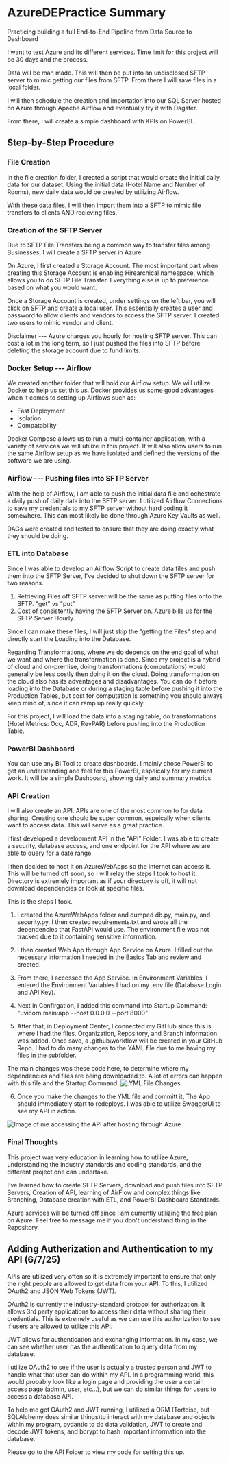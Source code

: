 # AzureDEPractice Summary

Practicing building a full End-to-End Pipeline from Data Source to Dashboard

I want to test Azure and its different services. Time limit for this project will be 30 days and the process.

Data will be man made. This will then be put into an undisclosed SFTP server to mimic getting our files from SFTP. From there I will save files in a local folder.

I will then schedule the creation and importation into our SQL Server hosted on Azure through Apache Airflow and eventually try it with Dagster. 

From there, I will create a simple dashboard with KPIs on PowerBI.

## Step-by-Step Procedure

### File Creation

In the file creation folder, I created a script that would create the initial daily data for our dataset. Using the initial data (Hotel Name and Number of Rooms), new daily data would be created by utilizing Airflow.

With these data files, I will then import them into a SFTP to mimic file transfers to clients AND recieving files.

### Creation of the SFTP Server

Due to SFTP File Transfers being a common way to transfer files among Businesses, I will create a SFTP server in Azure.

On Azure, I first created a Storage Account. The most important part when creating this Storage Account is enabling Hirearchical namespace, which allows you to do SFTP File Transfer. Everything else is up to preference based on what you would want.

Once a Storage Account is created, under settings on the left bar, you will click on SFTP and create a local user. This essentially creates a user and password to allow clients and vendors to access the SFTP server. I created two users to mimic vendor and client.

Disclaimer --- Azure charges you hourly for hosting SFTP server. This can cost a lot in the long term, so I just pushed the files into SFTP before deleting the storage account due to fund limits.

### Docker Setup --- Airflow

We created another folder that will hold our Airflow setup. We will utilize Docker to help us set this us. Docker provides us some good advantages when it comes to setting up Airflows such as:

 * Fast Deployment
 * Isolation
 * Compatability

Docker Compose allows us to run a multi-container application, with a variety of services we will utilize in this project. It will also allow users to run the same Airflow setup as we have isolated and defined the versions of the software we are using.


### Airflow --- Pushing files into SFTP Server
With the help of Airflow, I am able to push the initial data file and ochestrate a daily push of daily data into the SFTP server. I utilized Airflow Connections to save my credentials to my SFTP server without hard coding it somewhere. This can most likely be done through Azure Key Vaults as well.

DAGs were created and tested to ensure that they are doing exactly what they should be doing.

### ETL into Database

Since I was able to develop an Airflow Script to create data files and push them into the SFTP Server, I've decided to shut down the SFTP server for two reasons.

1. Retrieving Files off SFTP server will be the same as putting files onto the SFTP. "get" vs "put"
2. Cost of consistently having the SFTP Server on. Azure bills us for the SFTP Server Hourly.

Since I can make these files, I will just skip the "getting the Files" step and directly start the Loading into the Database. 

Regarding Transformations, where we do depends on the end goal of what we want and where the transformation is done. Since my project is a hybrid of cloud and on-premise, doing transformations (computations) would generally be less costly then doing it on the cloud. Doing transformation on the cloud also has its adventages and disadvantages. You can do it before loading into the Database or during a staging table before pushing it into the Production Tables, but cost for computation is something you should always keep mind of, since it can ramp up really quickly.

For this project, I will load the data into a staging table, do transformations (Hotel Metrics: Occ, ADR, RevPAR) before pushing into the Production Table.

### PowerBI Dashboard

You can use any BI Tool to create dashboards. I mainly chose PowerBI to get an understanding and feel for this PowerBI, espeically for my current work. It will be a simple Dashboard, showing daily and summary metrics.

### API Creation

I will also create an API. APIs are one of the most common to for data sharing. Creating one should be super common, espeically when clients want to access data. This will serve as a great practice.

I first developed a development API in the "API" Folder. I was able to create a security, database access, and one endpoint for the API where we are able to query for a date range.

I then decided to host it on AzureWebApps so the internet can access it. This will be turned off soon, so I will relay the steps I took to host it. Directory is extremely important as if your directory is off, it will not download dependencies or look at specific files.

This is the steps I took.

1.  I created the AzureWebApps folder and dumped db.py, main.py, and security.py. I then created requirements.txt and wrote all the dependencies that FastAPI would use. The environment file was not tracked due to it containing sensitive information. 

2. I then created Web App through App Service on Azure. I filled out the necessary information I needed in the Basics Tab and review and created.

3. From there, I accessed the App Service. In Environment Variables, I entered the Environment Variables I had on my .env file (Database Login and API Key).

4. Next in Confirgation, I added this command into Startup Command: "uvicorn main:app --host 0.0.0.0 --port 8000"

5. After that, in Deployment Center, I connected my GitHub since this is where I had the files. Organization, Repository, and Branch information was added. Once save, a .github\workflow will be created in your GitHub Repo. I had to do many changes to the YAML file due to me having my files in the subfolder.

The main changes was these code here, to determine where my dependencies and files are being downloaded to. A lot of errors can happen with this file and the Startup Command.
![.YML File Changes](image-1.png)

6. Once you make the changes to the YML file and committ it, The App should immediately start to redeploys. I was able to utilize SwaggerUI to see my API in action. 

![Image of me accessing the API after hosting through Azure](image.png)

### Final Thoughts

This project was very education in learning how to utilize Azure, understanding the industry standards and coding standards, and the different project one can undertake. 

I've learned how to create SFTP Servers, download and push files into SFTP Servers, Creation of API, learning of AirFlow and complex things like Branching, Database creation with ETL, and PowerBI Dashboard Standards.

Azure services will be turned off since I am currently utilizing the free plan on Azure. Feel free to message me if you don't understand thing in the Repository.


## Adding Autherization and Authentication to my API (6/7/25)

APIs are utilized very often so it is extremely important to ensure that only the right people are allowed to get data from your API. To this, I utilized OAuth2 and JSON Web Tokens (JWT).

OAuth2 is currently the industry-standard protocol for authorization. It allows 3rd party applications to access their data without sharing their  credentials. This is extremely useful as we can use this authorization to see if users are allowed to utilize this API.

JWT allows for authentication and exchanging information. In my case, we can see whether user has the authentication to query data from my database.

I utilize OAuth2 to see if the user is actually a trusted person and JWT to handle what that user can do within my API. In a programming world, this would probably look like a login page and providing the user a certain access page (admin, user, etc...), but we can do similar things for users to access a database API.

To help me get OAuth2 and JWT running, I utilized a ORM (Tortoise, but SQLAlchemy does similar things)to interact with my database and objects within my program, pydantic to do data validation, JWT to create and decode JWT tokens, and bcrypt to hash important information into the database.

Please go to the API Folder to view my code for setting this up.